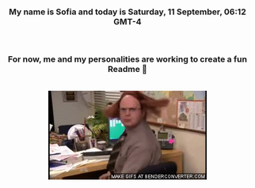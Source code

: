 


<div align="center">
<h3 >My name is Sofia and today is Saturday, 11 September, 06:12 GMT-4</h3><br>
<h3 >For now, me and my personalities are working to create a fun Readme 👋
</h3><br>
<img src='img/dwight.gif' alt='working...'/>
</div>
